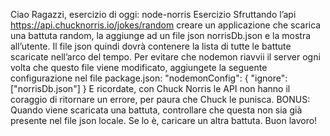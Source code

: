 Ciao Ragazzi, esercizio di oggi: node-norris
Esercizio Sfruttando l’api https://api.chucknorris.io/jokes/random creare un applicazione che scarica una battuta random, la aggiunge ad un file json norrisDb.json e la mostra all’utente.
Il file json quindi dovrà contenere la lista di tutte le battute scaricate nell’arco del tempo.
Per evitare che nodemon riavvii il server ogni volta che questo file viene modificato, aggiungete la seguente configurazione nel file package.json:
"nodemonConfig": {
"ignore": ["norrisDb.json"]
}
E ricordate, con Chuck Norris le API non hanno il coraggio di ritornare un errore, per paura che Chuck le punisca.
BONUS:
Quando viene scaricata una battuta, controllare che questa non sia già presente nel file json locale. Se lo è, caricare un altra battuta.
Buon lavoro!
